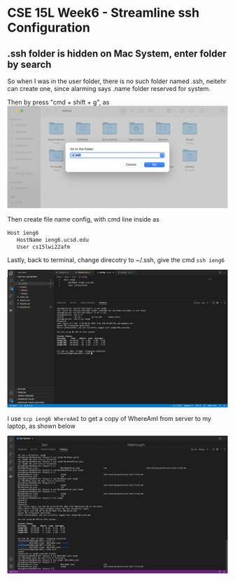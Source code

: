 # CSE 15L Week6 - Streamline ssh Configuration

## .ssh folder is hidden on Mac System, enter folder by search
So when I was in the user folder, there is no such folder named .ssh, neitehr can create one, since alarming says .name folder reserved for system.

Then by press "cmd + shift + g", as ![cmdShiftG](images/Week6/cmdShiftG.png)

Then create file name config, with cmd line inside as
```
Host ieng6
   HostName ieng6.ucsd.edu
   User cs15lwi22afm
```

Lastly, back to terminal, change direcotry to ~/.ssh, give the cmd `ssh ieng6`

![success](images/Week6/result.png)

I use `scp ieng6 WhereAmI` to get a copy of WhereAmI from server to my laptop, as shown below

![scp](images/Week6/scp.png)